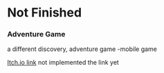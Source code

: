 # Not Finished

### Adventure Game
a different discovery, adventure game
-mobile game

[Itch.io link]()
not implemented the link yet
